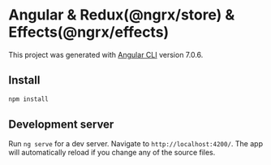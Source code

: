 # Angular & Redux(@ngrx/store) & Effects(@ngrx/effects)

This project was generated with [Angular CLI](https://github.com/angular/angular-cli) version 7.0.6.

## Install

```bash
npm install
```

## Development server

Run `ng serve` for a dev server. Navigate to `http://localhost:4200/`. The app will automatically reload if you change any of the source files.



